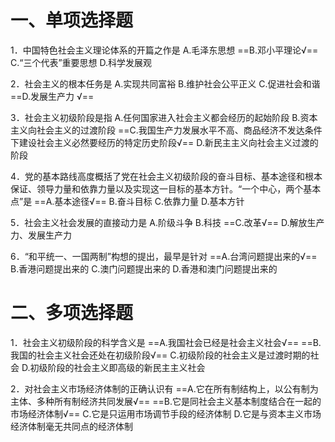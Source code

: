 # 一、单项选择题
1．中国特色社会主义理论体系的开篇之作是
A.毛泽东思想
==B.邓小平理论√==
C.“三个代表”重要思想
D.科学发展观 

2．社会主义的根本任务是
A.实现共同富裕
B.维护社会公平正义
C.促进社会和谐
==D.发展生产力 √==

3．社会主义初级阶段是指
A.任何国家进入社会主义都会经历的起始阶段
B.资本主义向社会主义的过渡阶段
==C.我国生产力发展水平不高、商品经济不发达条件下建设社会主义必然要经历的特定历史阶段√==
D.新民主主义向社会主义过渡的阶段

4．党的基本路线高度概括了党在社会主义初级阶段的奋斗目标、基本途径和根本保证、领导力量和依靠力量以及实现这一目标的基本方针。“一个中心，两个基本点”是
==A.基本途径√==
B.奋斗目标
C.依靠力量
D.基本方针

5．社会主义社会发展的直接动力是
A.阶级斗争
B.科技
==C.改革√==
D.解放生产力、发展生产力

6．“和平统一、一国两制”构想的提出，最早是针对
==A.台湾问题提出来的√==
B.香港问题提出来的
C.澳门问题提出来的
D.香港和澳门问题提出来的
# 二、多项选择题
1．社会主义初级阶段的科学含义是
==A.我国社会已经是社会主义社会√==
==B.我国的社会主义社会还处在初级阶段√==
C.初级阶段的社会主义是过渡时期的社会
D.初级阶段的社会主义即高级的新民主主义社会

2．对社会主义市场经济体制的正确认识有
==A.它在所有制结构上，以公有制为主体、多种所有制经济共同发展√==
==B.它是同社会主义基本制度结合在一起的市场经济体制√==
C.它是只运用市场调节手段的经济体制
D.它是与资本主义市场经济体制毫无共同点的经济体制
